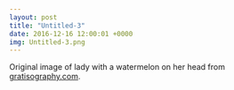 ```yaml
---
layout: post
title: "Untitled-3"
date: 2016-12-16 12:00:01 +0000
img: Untitled-3.png
---
```


Original image of lady with a watermelon on her head from [gratisography.com](https://gratisography.com/).